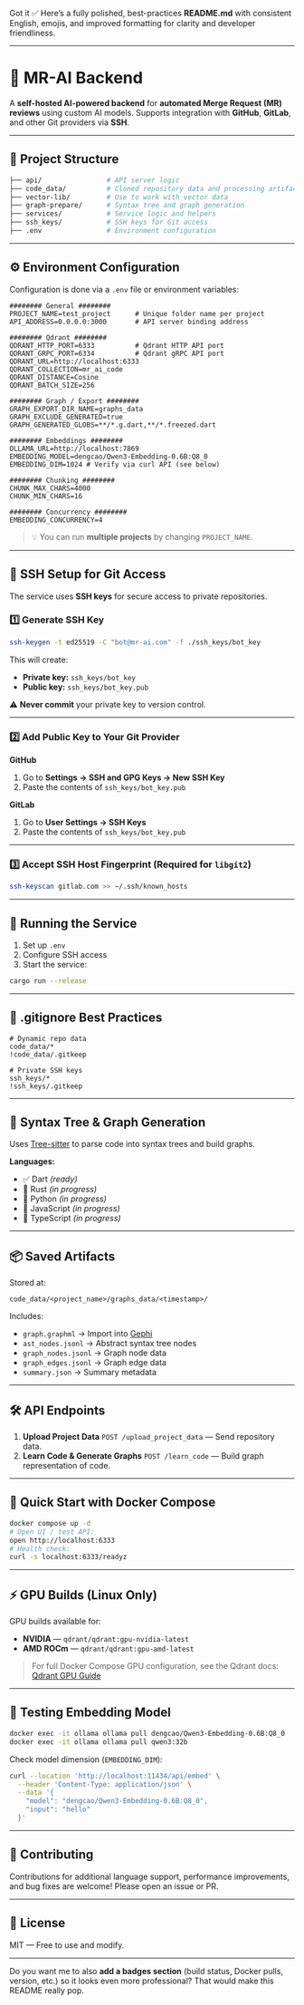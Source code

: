 Got it ✅
Here’s a fully polished, best-practices **README.md** with consistent English, emojis, and improved formatting for clarity and developer friendliness.

---

# 🤖 MR-AI Backend

A **self-hosted AI-powered backend** for **automated Merge Request (MR) reviews** using custom AI models.
Supports integration with **GitHub**, **GitLab**, and other Git providers via **SSH**.

---

## 📂 Project Structure

```bash
├── api/                # API server logic
├── code_data/          # Cloned repository data and processing artifacts
├── vector-lib/         # Use to work with vector data
├── graph-prepare/      # Syntax tree and graph generation
├── services/           # Service logic and helpers
├── ssh_keys/           # SSH keys for Git access
├── .env                # Environment configuration
```

---

## ⚙️ Environment Configuration

Configuration is done via a `.env` file or environment variables:

```env
######## General ########
PROJECT_NAME=test_project      # Unique folder name per project
API_ADDRESS=0.0.0.0:3000       # API server binding address

######## Qdrant ########
QDRANT_HTTP_PORT=6333          # Qdrant HTTP API port
QDRANT_GRPC_PORT=6334          # Qdrant gRPC API port
QDRANT_URL=http://localhost:6333
QDRANT_COLLECTION=mr_ai_code
QDRANT_DISTANCE=Cosine
QDRANT_BATCH_SIZE=256

######## Graph / Export ########
GRAPH_EXPORT_DIR_NAME=graphs_data
GRAPH_EXCLUDE_GENERATED=true
GRAPH_GENERATED_GLOBS=**/*.g.dart,**/*.freezed.dart

######## Embeddings ########
OLLAMA_URL=http://localhost:7869
EMBEDDING_MODEL=dengcao/Qwen3-Embedding-0.6B:Q8_0
EMBEDDING_DIM=1024 # Verify via curl API (see below)

######## Chunking ########
CHUNK_MAX_CHARS=4000
CHUNK_MIN_CHARS=16

######## Concurrency ########
EMBEDDING_CONCURRENCY=4
```

> 💡 You can run **multiple projects** by changing `PROJECT_NAME`.

---

## 🔐 SSH Setup for Git Access

The service uses **SSH keys** for secure access to private repositories.

### 1️⃣ Generate SSH Key

```bash
ssh-keygen -t ed25519 -C "bot@mr-ai.com" -f ./ssh_keys/bot_key
```

This will create:

* **Private key:** `ssh_keys/bot_key`
* **Public key:** `ssh_keys/bot_key.pub`

⚠️ **Never commit** your private key to version control.

---

### 2️⃣ Add Public Key to Your Git Provider

**GitHub**

1. Go to **Settings → SSH and GPG Keys → New SSH Key**
2. Paste the contents of `ssh_keys/bot_key.pub`

**GitLab**

1. Go to **User Settings → SSH Keys**
2. Paste the contents of `ssh_keys/bot_key.pub`

---

### 3️⃣ Accept SSH Host Fingerprint (Required for `libgit2`)

```bash
ssh-keyscan gitlab.com >> ~/.ssh/known_hosts
```

---

## 🚀 Running the Service

1. Set up `.env`
2. Configure SSH access
3. Start the service:

```bash
cargo run --release
```

---

## 📁 .gitignore Best Practices

```gitignore
# Dynamic repo data
code_data/*
!code_data/.gitkeep

# Private SSH keys
ssh_keys/*
!ssh_keys/.gitkeep
```

---

## 🌳 Syntax Tree & Graph Generation

Uses [Tree-sitter](https://tree-sitter.github.io/tree-sitter) to parse code into syntax trees and build graphs.

**Languages:**

* ✅ Dart *(ready)*
* 🚧 Rust *(in progress)*
* 🚧 Python *(in progress)*
* 🚧 JavaScript *(in progress)*
* 🚧 TypeScript *(in progress)*

---

## 📦 Saved Artifacts

Stored at:

```
code_data/<project_name>/graphs_data/<timestamp>/
```

Includes:

* `graph.graphml` → Import into [Gephi](https://gephi.org/)
* `ast_nodes.jsonl` → Abstract syntax tree nodes
* `graph_nodes.jsonl` → Graph node data
* `graph_edges.jsonl` → Graph edge data
* `summary.json` → Summary metadata

---

## 🛠 API Endpoints

1. **Upload Project Data**
   `POST /upload_project_data` — Send repository data.
2. **Learn Code & Generate Graphs**
   `POST /learn_code` — Build graph representation of code.

---

## 🐳 Quick Start with Docker Compose

```bash
docker compose up -d
# Open UI / test API:
open http://localhost:6333
# Health check:
curl -s localhost:6333/readyz
```

---

## ⚡ GPU Builds (Linux Only)

GPU builds available for:

* **NVIDIA** — `qdrant/qdrant:gpu-nvidia-latest`
* **AMD ROCm** — `qdrant/qdrant:gpu-amd-latest`

> For full Docker Compose GPU configuration, see the Qdrant docs:
> [Qdrant GPU Guide](https://qdrant.tech/documentation/gpu/)

---

## 🧪 Testing Embedding Model

```bash
docker exec -it ollama ollama pull dengcao/Qwen3-Embedding-0.6B:Q8_0
docker exec -it ollama ollama pull qwen3:32b
```

Check model dimension (`EMBEDDING_DIM`):

```bash
curl --location 'http://localhost:11434/api/embed' \
  --header 'Content-Type: application/json' \
  --data '{
    "model": "dengcao/Qwen3-Embedding-0.6B:Q8_0",
    "input": "hello"
  }'
```

---

## 🤝 Contributing

Contributions for additional language support, performance improvements, and bug fixes are welcome!
Please open an issue or PR.

---

## 📜 License

MIT — Free to use and modify.

---

Do you want me to also **add a badges section** (build status, Docker pulls, version, etc.) so it looks even more professional? That would make this README really pop.
